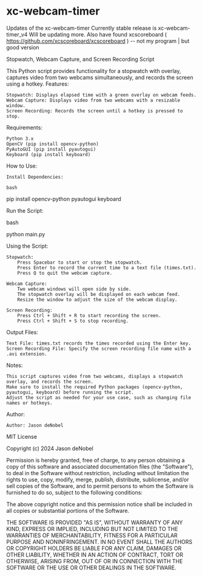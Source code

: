 # xc-webcam-timer

Updates of the xc-webcam-timer
Currently stable release is xc-webcam-timer_v4
Will be updating more. Also have found xcscoreboard ( https://github.com/xcscoreboard/xcscoreboard ) -- not my program | but good version 

Stopwatch, Webcam Capture, and Screen Recording Script

This Python script provides functionality for a stopwatch with overlay, captures video from two webcams simultaneously, and records the screen using a hotkey.
Features:

    Stopwatch: Displays elapsed time with a green overlay on webcam feeds.
    Webcam Capture: Displays video from two webcams with a resizable window.
    Screen Recording: Records the screen until a hotkey is pressed to stop.

Requirements:

    Python 3.x
    OpenCV (pip install opencv-python)
    PyAutoGUI (pip install pyautogui)
    Keyboard (pip install keyboard)

How to Use:

    Install Dependencies:

    bash

pip install opencv-python pyautogui keyboard

Run the Script:

bash

python main.py

Using the Script:

    Stopwatch:
        Press Spacebar to start or stop the stopwatch.
        Press Enter to record the current time to a text file (times.txt).
        Press Q to quit the webcam capture.

    Webcam Capture:
        Two webcam windows will open side by side.
        The stopwatch overlay will be displayed on each webcam feed.
        Resize the window to adjust the size of the webcam display.

    Screen Recording:
        Press Ctrl + Shift + R to start recording the screen.
        Press Ctrl + Shift + S to stop recording.

Output Files:

    Text File: times.txt records the times recorded using the Enter key.
    Screen Recording File: Specify the screen recording file name with a .avi extension.


Notes:

    This script captures video from two webcams, displays a stopwatch overlay, and records the screen.
    Make sure to install the required Python packages (opencv-python, pyautogui, keyboard) before running the script.
    Adjust the script as needed for your use case, such as changing file names or hotkeys.

Author:

    Author: Jason deNobel
  
MIT License

Copyright (c) 2024 Jason deNobel

Permission is hereby granted, free of charge, to any person obtaining a copy
of this software and associated documentation files (the "Software"), to deal
in the Software without restriction, including without limitation the rights
to use, copy, modify, merge, publish, distribute, sublicense, and/or sell
copies of the Software, and to permit persons to whom the Software is
furnished to do so, subject to the following conditions:

The above copyright notice and this permission notice shall be included in all
copies or substantial portions of the Software.

THE SOFTWARE IS PROVIDED "AS IS", WITHOUT WARRANTY OF ANY KIND, EXPRESS OR
IMPLIED, INCLUDING BUT NOT LIMITED TO THE WARRANTIES OF MERCHANTABILITY,
FITNESS FOR A PARTICULAR PURPOSE AND NONINFRINGEMENT. IN NO EVENT SHALL THE
AUTHORS OR COPYRIGHT HOLDERS BE LIABLE FOR ANY CLAIM, DAMAGES OR OTHER
LIABILITY, WHETHER IN AN ACTION OF CONTRACT, TORT OR OTHERWISE, ARISING FROM,
OUT OF OR IN CONNECTION WITH THE SOFTWARE OR THE USE OR OTHER DEALINGS IN THE
SOFTWARE.
